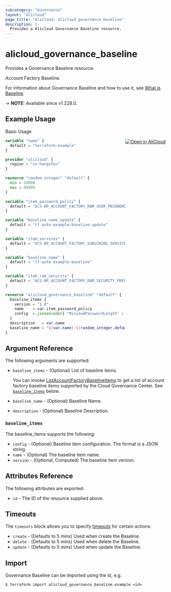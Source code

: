 ```yaml
---
subcategory: "Governance"
layout: "alicloud"
page_title: "Alicloud: alicloud_governance_baseline"
description: |-
  Provides a Alicloud Governance Baseline resource.
---
```


# alicloud_governance_baseline

Provides a Governance Baseline resource.

Account Factory Baseline.

For information about Governance Baseline and how to use it, see [What is Baseline](https://next.api.aliyun.com/document/governance/2021-01-20/CreateAccountFactoryBaseline).

-> **NOTE:** Available since v1.228.0.

## Example Usage
<div class="oics-button" style="float: right;margin: 0 0 -40px 0;">
  <a href="https://api.aliyun.com/api-tools/terraform?resource=alicloud_governance_baseline&exampleId=a7c11e1d-5e47-85e1-dc0b-bde58749e961fa2f945b&activeTab=example&spm=docs.r.governance_baseline.0.a7c11e1d5e" target="_blank">
    <img alt="Open in AliCloud" src="https://img.alicdn.com/imgextra/i1/O1CN01hjjqXv1uYUlY56FyX_!!6000000006049-55-tps-254-36.svg" style="max-height: 44px; margin: 32px auto; max-width: 100%;">
  </a>
</div>

Basic Usage

```terraform
variable "name" {
  default = "terraform-example"
}

provider "alicloud" {
  region = "cn-hangzhou"
}

resource "random_integer" "default" {
  min = 10000
  max = 99999
}

variable "item_password_policy" {
  default = "ACS-BP_ACCOUNT_FACTORY_RAM_USER_PASSWORD_POLICY"
}

variable "baseline_name_update" {
  default = "tf-auto-example-baseline-update"
}

variable "item_services" {
  default = "ACS-BP_ACCOUNT_FACTORY_SUBSCRIBE_SERVICES"
}

variable "baseline_name" {
  default = "tf-auto-example-baseline"
}

variable "item_ram_security" {
  default = "ACS-BP_ACCOUNT_FACTORY_RAM_SECURITY_PREFERENCE"
}

resource "alicloud_governance_baseline" "default" {
  baseline_items {
    version = "1.0"
    name    = var.item_password_policy
    config  = jsonencode({ "MinimumPasswordLength" : 8, "RequireLowercaseCharacters" : true, "RequireUppercaseCharacters" : true, "RequireNumbers" : true, "RequireSymbols" : true, "MaxPasswordAge" : 0, "HardExpiry" : false, "PasswordReusePrevention" : 0, "MaxLoginAttempts" : 0 })
  }
  description   = var.name
  baseline_name = "${var.name}-${random_integer.default.result}"
}
```

## Argument Reference

The following arguments are supported:
* `baseline_items` - (Optional) List of baseline items.

  You can invoke [ListAccountFactoryBaselineItems](https://next.api.aliyun.com/document/governance/2021-01-20/ListAccountFactoryBaselineItems) to get a list of account factory baseline items supported by the Cloud Governance Center. See [`baseline_items`](#baseline_items) below.
* `baseline_name` - (Optional) Baseline Name.
* `description` - (Optional) Baseline Description.

### `baseline_items`

The baseline_items supports the following:
* `config` - (Optional) Baseline item configuration. The format is a JSON string.
* `name` - (Optional) The baseline item name.
* `version` - (Optional, Computed) The baseline item version.

## Attributes Reference

The following attributes are exported:
* `id` - The ID of the resource supplied above.

## Timeouts

The `timeouts` block allows you to specify [timeouts](https://www.terraform.io/docs/configuration-0-11/resources.html#timeouts) for certain actions:
* `create` - (Defaults to 5 mins) Used when create the Baseline.
* `delete` - (Defaults to 5 mins) Used when delete the Baseline.
* `update` - (Defaults to 5 mins) Used when update the Baseline.

## Import

Governance Baseline can be imported using the id, e.g.

```shell
$ terraform import alicloud_governance_baseline.example <id>
```